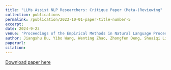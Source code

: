 ```yaml
---
title: "LLMs Assist NLP Researchers: Critique Paper (Meta-)Reviewing"
collection: publications
permalink: /publication/2023-10-01-paper-title-number-5
excerpt:
date: 2024-9-23
venue: 'Proceedings of the Empirical Methods in Natural Language Processing 2024'
author: Jiangshu Du, Yibo Wang, Wenting Zhao, Zhongfen Deng, Shuaiqi Liu, Renze Lou, Henry Peng Zou, Pranav Narayanan Venkit, Nan Zhang, Mukund Srinath, Haoran Ranran Zhang, Vipul Gupta, Yinghui Li, Tao Li, Fei Wang, Qin Liu, Tianlin Liu, Pengzhi Gao, Congying Xia, Chen Xing, Jiayang Cheng, Zhaowei Wang, Ying Su, Raj Sanjay Shah, Ruohao Guo, Jing Gu, Haoran Li, Kangda Wei, Zihao Wang, Lu Cheng, Surangika Ranathunga, Meng Fang, Jie Fu, Fei Liu, Ruihong Huang, Eduardo Blanco, Yixin Cao, Rui Zhang, Philip S Yu, Wenpeng Yin
paperurl: 
citation:
---
```

[Download paper here](https://lnkd.in/gRJ6CiCE)